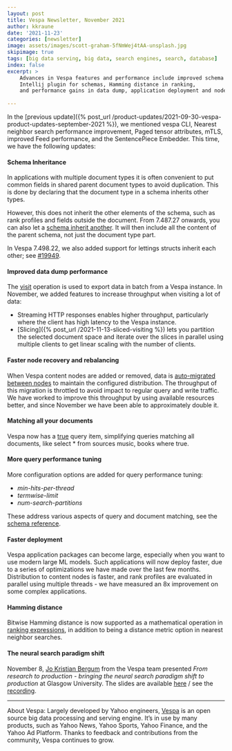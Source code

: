```yaml
---
layout: post
title: Vespa Newsletter, November 2021
author: kkraune
date: '2021-11-23'
categories: [newsletter]
image: assets/images/scott-graham-5fNmWej4tAA-unsplash.jpg
skipimage: true
tags: [big data serving, big data, search engines, search, database]
index: false
excerpt: >
    Advances in Vespa features and performance include improved schema inheritance,
    Intellij plugin for schemas, Hamming distance in ranking,
    and performance gains in data dump, application deployment and node recovery.
    
---
```


In the [previous update]({% post_url /product-updates/2021-09-30-vespa-product-updates-september-2021 %}),
we mentioned vespa CLI, Nearest neighbor search performance improvement, Paged tensor attributes, mTLS,
improved Feed performance, and the SentencePiece Embedder. This time, we have the following updates:


#### Schema Inheritance
In applications with multiple document types
it is often convenient to put common fields in shared parent document types to avoid duplication.
This is done by declaring that the document type in a schema inherits other types.

However, this does not inherit the other elements of the schema,
such as rank profiles and fields outside the document.
From 7.487.27 onwards, you can also let a [schema inherit another](https://docs.vespa.ai/en/schema-inheritance.html).
It will then include all the content of the parent schema, not just the document type part.

In Vespa 7.498.22, we also added support for lettings structs inherit each other;
see [#19949](https://github.com/vespa-engine/vespa/pull/19949).


#### Improved data dump performance
The [visit](https://docs.vespa.ai/en/content/visiting.html) operation
is used to export data in batch from a Vespa instance.
In November, we added features to increase throughput when visiting a lot of data:
* Streaming HTTP responses enables higher throughput,
  particularly where the client has high latency to the Vespa instance.
* [Slicing]({% post_url /2021-11-13-sliced-visiting %}) lets you partition the selected document space
  and iterate over the slices in parallel using multiple clients to get linear scaling with the number of clients.


#### Faster node recovery and rebalancing
When Vespa content nodes are added or removed,
data is [auto-migrated between nodes](https://docs.vespa.ai/en/elastic-vespa.html)
to maintain the configured distribution.
The throughput of this migration is throttled to avoid impact to regular query and write traffic.
We have worked to improve this throughput by using available resources better,
and since November we have been able to approximately double it.


#### Matching all your documents
Vespa now has a [true](https://docs.vespa.ai/en/reference/query-language-reference.html#literal.true) query item,
simplifying queries matching all documents, like select * from sources music, books where true.


#### More query performance tuning
More configuration options are added for query performance tuning:
* _min-hits-per-thread_
* _termwise-limit_
* _num-search-partitions_

These address various aspects of query and document matching,
see the [schema reference](https://docs.vespa.ai/en/reference/schema-reference.html#rank-profile).


#### Faster deployment
Vespa application packages can become large, especially when you want to use modern large ML models.
Such applications will now deploy faster, due to a series of optimizations we have made over the last few months.
Distribution to content nodes is faster, and rank profiles are evaluated in parallel using multiple threads -
we have measured an 8x improvement on some complex applications.

#### Hamming distance
Bitwise Hamming distance is now supported as a mathematical operation in
[ranking expressions](https://docs.vespa.ai/en/reference/ranking-expressions.html),
in addition to being a distance metric option in nearest neighbor searches.

#### The neural search paradigm shift
November 8, [Jo Kristian Bergum](https://github.com/jobergum) from the Vespa team presented
_From research to production - bringing the neural search paradigm shift to production_ at Glasgow University.
The slides are available
[here](https://docs.google.com/presentation/d/1oLt87DQhYhsw6bLkY6jmPiwzPco43HPok0bq2uI0Nao/edit?usp=sharing) /
see the [recording](https://drive.google.com/file/d/1CNt8ua0O4G7q7d-Wgoq3lhepCd1_JXwt/view).


___
About Vespa: Largely developed by Yahoo engineers,
[Vespa](https://github.com/vespa-engine/vespa) is an open source big data processing and serving engine.
It’s in use by many products, such as Yahoo News, Yahoo Sports, Yahoo Finance, and the Yahoo Ad Platform.
Thanks to feedback and contributions from the community, Vespa continues to grow.
